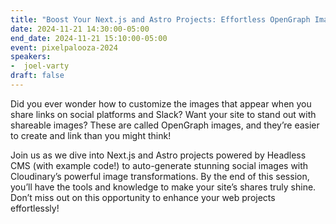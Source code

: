 ```yaml
---
title: "Boost Your Next.js and Astro Projects: Effortless OpenGraph Image Automation"
date: 2024-11-21 14:30:00-05:00
end_date: 2024-11-21 15:10:00-05:00
event: pixelpalooza-2024
speakers:
-  joel-varty
draft: false
---
```


Did you ever wonder how to customize the images that appear when you share links on social platforms and Slack? Want your site to stand out with shareable images? These are called OpenGraph images, and they’re easier to create and link than you might think!

Join us as we dive into Next.js and Astro projects powered by Headless CMS (with example code!) to auto-generate stunning social images with Cloudinary’s powerful image transformations. By the end of this session, you’ll have the tools and knowledge to make your site’s shares truly shine. Don’t miss out on this opportunity to enhance your web projects effortlessly!
